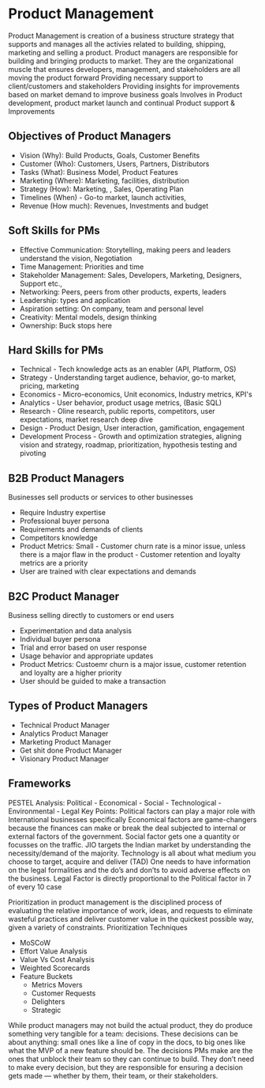 # Product Management
Product Management is creation of a business structure strategy that supports and manages all the activies related to building, shipping, marketing and selling a product.
Product managers are responsible for building and bringing products to market. They are the organizational muscle that ensures developers, management, and stakeholders are all moving the product forward
Providing necessary support to client/customers and stakeholders
Providing insights for improvements based on market demand to improve business goals
Involves in Product development, product market launch and continual Product support & Improvements

## Objectives of Product Managers
- Vision (Why): Build Products, Goals, Customer Benefits
- Customer (Who): Customers, Users, Partners, Distributors
- Tasks (What): Business Model, Product Features
- Marketing (Where): Marketing, facilities, distribution
- Strategy (How): Marketing, , Sales, Operating Plan
- Timelines (When) - Go-to market, launch activities, 
- Revenue (How much): Revenues, Investments and budget

## Soft Skills for PMs
- Effective Communication: Storytelling, making peers and leaders understand the vision, Negotiation
- Time Management: Priorities and time 
- Stakeholder Management: Sales, Developers, Marketing, Designers, Support etc.,
- Networking: Peers, peers from other products, experts, leaders
- Leadership: types and application
- Aspiration setting: On company, team and personal level
- Creativity: Mental models, design thinking
- Ownership: Buck stops here

## Hard Skills for PMs
- Technical - Tech knowledge acts as an enabler (API, Platform, OS)
- Strategy - Understanding target audience, behavior, go-to market, pricing, marketing
- Economics - Micro-economics, Unit economics, Industry metrics, KPI's
- Analytics - User behavior, product usage metrics, (Basic SQL)
- Research - Oline research, public reports, competitors, user expectations, market research deep dive
- Design - Product Design, User interaction, gamification, engagement
- Development Process - Growth and optimization strategies, aligning vision and strategy, roadmap, prioritization, hypothesis testing and pivoting

## B2B Product Managers
Businesses sell products or services to other businesses
- Require Industry expertise
- Professional buyer persona
- Requirements and demands of clients
- Competitors knowledge
- Product Metrics: Small - Customer churn rate is a minor issue, unless there is a major flaw in the product - Customer retention and loyalty metrics are a priority
- User are trained with clear expectations and demands


## B2C Product Manager
Business selling directly to customers or end users
- Experimentation and data analysis
- Individual buyer persona
- Trial and error based on user response
- Usage behavior and appropriate updates
- Product Metrics: Custoemr churn is a major issue, customer retention and loyalty are a higher priority
- User should be guided to make a transaction

## Types of Product Managers
- Technical Product Manager
- Analytics Product Manager
- Marketing Product Manager
- Get shit done Product Manager
- Visionary Product Manager

## Frameworks
PESTEL Analysis: Political - Economical - Social - Technological - Environmental - Legal
Key Points:
Political factors can play a major role with International businesses specifically
Economical factors are game-changers because the finances can make or break the deal subjected to internal or external factors of the government.
Social factor gets one a quantity or focusses on the traffic. JIO targets the Indian market by understanding the necessity/demand of the majority.
Technology is all about what medium you choose to target, acquire and deliver (TAD)
One needs to have information on the legal formalities and the do’s and don’ts to avoid adverse effects on the business. Legal Factor is directly proportional to the Political factor in 7 of every 10 case

Prioritization in product management is the disciplined process of evaluating the relative importance of work, ideas, and requests to eliminate wasteful practices and deliver customer value in the quickest possible way, given a variety of constraints.
Prioritization Techniques
- MoSCoW
- Effort Value Analysis
- Value Vs Cost Analysis
- Weighted Scorecards
- Feature Buckets
	- Metrics Movers
	- Customer Requests
	- Delighters
	- Strategic

While product managers may not build the actual product, they do produce something very tangible for a team: decisions.
These decisions can be about anything: small ones like a line of copy in the docs, to big ones like what the MVP of a new feature should be.
The decisions PMs make are the ones that unblock their team so they can continue to build. They don’t need to make every decision, but they are responsible for ensuring a decision gets made — whether by them, their team, or their stakeholders.
